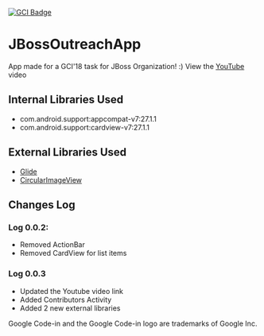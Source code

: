 [![GCI Badge](https://img.shields.io/badge/Google%20Code--in-JBoss%20Community-red?labelColor=2096F3)](https://gitter.im/JBossOutreach/gci)

# JBossOutreachApp
App made for a GCI'18 task for JBoss Organization! :)
View the 
[YouTube](https://www.youtube.com/watch?v=sR3DItTuTZ0) video
## Internal Libraries Used
- com.android.support:appcompat-v7:27.1.1
- com.android.support:cardview-v7:27.1.1
## External Libraries Used
- [Glide](https://github.com/bumptech/glide)
- [CircularImageView](https://github.com/hdodenhof/CircleImageView)

## Changes Log
### Log 0.0.2:
- Removed ActionBar
- Removed CardView for list items

### Log 0.0.3
- Updated the Youtube video link
- Added Contributors Activity
- Added 2 new external libraries

Google Code-in and the Google Code-in logo are trademarks of Google Inc.
